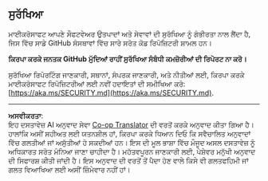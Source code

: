 <!--
CO_OP_TRANSLATOR_METADATA:
{
  "original_hash": "7229f7490ea61a04330b79651ac4d37e",
  "translation_date": "2025-09-29T20:38:47+00:00",
  "source_file": "SECURITY.md",
  "language_code": "pa"
}
-->
<!-- BEGIN MICROSOFT SECURITY.MD V1.0.0 BLOCK -->

## ਸੁਰੱਖਿਆ

ਮਾਈਕਰੋਸਾਫਟ ਆਪਣੇ ਸੌਫਟਵੇਅਰ ਉਤਪਾਦਾਂ ਅਤੇ ਸੇਵਾਵਾਂ ਦੀ ਸੁਰੱਖਿਆ ਨੂੰ ਗੰਭੀਰਤਾ ਨਾਲ ਲੈਂਦਾ ਹੈ, ਜਿਸ ਵਿੱਚ ਸਾਡੇ GitHub ਸੰਸਥਾਵਾਂ ਵਿੱਚ ਸਾਰੇ ਸਰੋਤ ਕੋਡ ਰਿਪੋਜ਼ਿਟਰੀ ਸ਼ਾਮਲ ਹਨ।

**ਕਿਰਪਾ ਕਰਕੇ ਜਨਤਕ GitHub ਮੁੱਦਿਆਂ ਰਾਹੀਂ ਸੁਰੱਖਿਆ ਸੰਬੰਧੀ ਕਮਜ਼ੋਰੀਆਂ ਦੀ ਰਿਪੋਰਟ ਨਾ ਕਰੋ।**

ਸੁਰੱਖਿਆ ਰਿਪੋਰਟਿੰਗ ਜਾਣਕਾਰੀ, ਸਥਾਨਾਂ, ਸੰਪਰਕ ਜਾਣਕਾਰੀ, ਅਤੇ ਨੀਤੀਆਂ ਲਈ, ਕਿਰਪਾ ਕਰਕੇ ਮਾਈਕਰੋਸਾਫਟ ਰਿਪੋਜ਼ਿਟਰੀਆਂ ਲਈ ਨਵੀਂ ਹਦਾਇਤਾਂ ਦੀ ਸਮੀਖਿਆ ਕਰੋ:
[https://aka.ms/SECURITY.md](https://aka.ms/SECURITY.md).

<!-- END MICROSOFT SECURITY.MD BLOCK -->

---

**ਅਸਵੀਕਰਤਾ**:  
ਇਹ ਦਸਤਾਵੇਜ਼ AI ਅਨੁਵਾਦ ਸੇਵਾ [Co-op Translator](https://github.com/Azure/co-op-translator) ਦੀ ਵਰਤੋਂ ਕਰਕੇ ਅਨੁਵਾਦ ਕੀਤਾ ਗਿਆ ਹੈ। ਹਾਲਾਂਕਿ ਅਸੀਂ ਸਹੀਅਤ ਲਈ ਯਤਨਸ਼ੀਲ ਹਾਂ, ਕਿਰਪਾ ਕਰਕੇ ਧਿਆਨ ਦਿਓ ਕਿ ਸਵੈਚਾਲਿਤ ਅਨੁਵਾਦਾਂ ਵਿੱਚ ਗਲਤੀਆਂ ਜਾਂ ਅਸੁੱਤੀਆਂ ਹੋ ਸਕਦੀਆਂ ਹਨ। ਇਸ ਦੀ ਮੂਲ ਭਾਸ਼ਾ ਵਿੱਚ ਮੌਜੂਦ ਅਸਲ ਦਸਤਾਵੇਜ਼ ਨੂੰ ਅਧਿਕਾਰਤ ਸਰੋਤ ਮੰਨਿਆ ਜਾਣਾ ਚਾਹੀਦਾ ਹੈ। ਮਹੱਤਵਪੂਰਨ ਜਾਣਕਾਰੀ ਲਈ, ਪੇਸ਼ੇਵਰ ਮਨੁੱਖੀ ਅਨੁਵਾਦ ਦੀ ਸਿਫਾਰਸ਼ ਕੀਤੀ ਜਾਂਦੀ ਹੈ। ਇਸ ਅਨੁਵਾਦ ਦੀ ਵਰਤੋਂ ਤੋਂ ਪੈਦਾ ਹੋਣ ਵਾਲੇ ਕਿਸੇ ਵੀ ਗਲਤਫਹਿਮੀ ਜਾਂ ਗਲਤ ਵਿਆਖਿਆ ਲਈ ਅਸੀਂ ਜ਼ਿੰਮੇਵਾਰ ਨਹੀਂ ਹਾਂ।